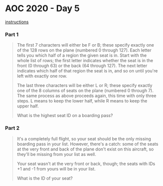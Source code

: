 # AOC 2020 - Day 5

[instructions](https://adventofcode.com/2020/day/5)

### Part 1

> The first 7 characters will either be F or B; these specify exactly one of the 128 rows on the plane (numbered 0 through 127). Each letter tells you which half of a region the given seat is in. Start with the whole list of rows; the first letter indicates whether the seat is in the front (0 through 63) or the back (64 through 127). The next letter indicates which half of that region the seat is in, and so on until you're left with exactly one row.
>
> The last three characters will be either L or R; these specify exactly one of the 8 columns of seats on the plane (numbered 0 through 7). The same process as above proceeds again, this time with only three steps. L means to keep the lower half, while R means to keep the upper half.
>
> What is the highest seat ID on a boarding pass?

### Part 2

> It's a completely full flight, so your seat should be the only missing boarding pass in your list. However, there's a catch: some of the seats at the very front and back of the plane don't exist on this aircraft, so they'll be missing from your list as well.
>
> Your seat wasn't at the very front or back, though; the seats with IDs +1 and -1 from yours will be in your list.
>
> What is the ID of your seat?
